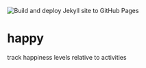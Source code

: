![Build and deploy Jekyll site to GitHub Pages](https://github.com/stevendevine/happy/workflows/Build%20and%20deploy%20Jekyll%20site%20to%20GitHub%20Pages/badge.svg)
# happy
track happiness levels relative to activities
